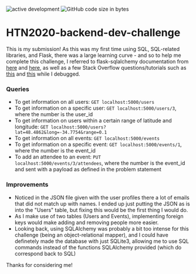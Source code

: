 ![active development](https://img.shields.io/badge/active%20dev-no-red.svg)
![GitHub code size in bytes](https://img.shields.io/github/languages/code-size/simcard0000/HTN2020-backend-dev-challenge.svg)
# HTN2020-backend-dev-challenge

This is my submission! As this was my first time using SQL, SQL-related libraries, and Flask, there was a large learning curve - and so to help me complete this challenge, I referred to flask-sqlalchemy documentation from [here](https://flask-sqlalchemy.palletsprojects.com/en/2.x/queries/) and [here](https://docs.sqlalchemy.org/en/13/index.html), as well as a few Stack Overflow questions/tutorials such as [this](https://stackoverflow.com/questions/1378325/python-dicts-in-sqlalchemy) and [this](https://medium.com/python-pandemonium/build-simple-restful-api-with-python-and-flask-part-2-724ebf04d12) while I debugged.

### Queries
- To get information on all users: `GET localhost:5000/users`
- To get information on a specific user: `GET localhost:5000/users/3`, where the number is the user_id
- To get information on users within a certain range of latitude and longitude: `GET localhost:5000/users?lat=48.4862&long=-34.7754&range=0.1`
- To get information on all events: `GET localhost:5000/events`
- To get information on a specific event: `GET localhost:5000/events/1`, where the number is the event_id
- To add an attendee to an event: `PUT localhost:5000/events/3/attendees`, where the number is the event_id and sent with a payload as defined in the problem statement

### Improvements
- Noticed in the JSON file given with the user profiles there a lot of emails that did not match up with names. I ended up just putting the JSON as is into the "Users" table, but fixing this would be the first thing I would do.
- As I make use of two tables (Users and Events), implementing foreign keys would make adding and removing people more easier.
- Looking back, using SQLAlchemy was probably a bit too intense for this challenge (being an object-relational mapper), and I could have definetely made the database with just SQLite3, allowing me to use SQL commands instead of the functions SQLAlchemy provided (which do correspond back to SQL)

Thanks for considering me!
